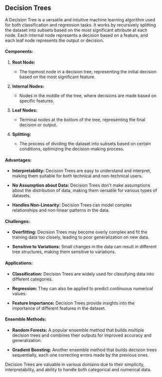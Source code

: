## Decision Trees

A Decision Tree is a versatile and intuitive machine learning algorithm used for both classification and regression tasks. It works by recursively splitting the dataset into subsets based on the most significant attribute at each node. Each internal node represents a decision based on a feature, and each leaf node represents the output or decision.

#### Components:

1. **Root Node:**
   - The topmost node in a decision tree, representing the initial decision based on the most significant feature.

2. **Internal Nodes:**
   - Nodes in the middle of the tree, where decisions are made based on specific features.

3. **Leaf Nodes:**
   - Terminal nodes at the bottom of the tree, representing the final decision or output.

4. **Splitting:**
   - The process of dividing the dataset into subsets based on certain conditions, optimizing the decision-making process.

#### Advantages:

- **Interpretability:**
  Decision Trees are easy to understand and interpret, making them suitable for both technical and non-technical users.

- **No Assumption about Data:**
  Decision Trees don't make assumptions about the distribution of data, making them versatile for various types of datasets.

- **Handles Non-Linearity:**
  Decision Trees can model complex relationships and non-linear patterns in the data.

#### Challenges:

- **Overfitting:**
  Decision Trees may become overly complex and fit the training data too closely, leading to poor generalization on new data.

- **Sensitive to Variations:**
  Small changes in the data can result in different tree structures, making them sensitive to variations.

#### Applications:

- **Classification:**
  Decision Trees are widely used for classifying data into different categories.

- **Regression:**
  They can also be applied to predict continuous numerical values.

- **Feature Importance:**
  Decision Trees provide insights into the importance of different features in the dataset.

#### Ensemble Methods:

- **Random Forests:**
  A popular ensemble method that builds multiple decision trees and combines their outputs for improved accuracy and generalization.

- **Gradient Boosting:**
  Another ensemble method that builds decision trees sequentially, each one correcting errors made by the previous ones.

Decision Trees are valuable in various domains due to their simplicity, interpretability, and ability to handle both categorical and numerical data.
